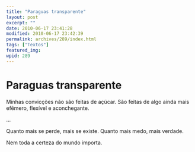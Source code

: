 ```yaml
---
title: "Paraguas transparente"
layout: post
excerpt: ""
date: 2010-06-17 23:41:28
modified: 2010-06-17 23:42:39
permalink: archives/289/index.html
tags: ["Textos"]
featured_img: 
wpid: 289
---
```


# Paraguas transparente

Minhas convicções não são feitas de açúcar. São feitas de algo ainda mais efêmero, flexível e aconchegante.

…

Quanto mais se perde, mais se existe. Quanto mais medo, mais verdade.

Nem toda a certeza do mundo importa.